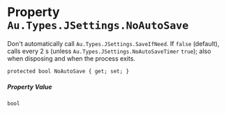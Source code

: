 # Property `Au.Types.JSettings.NoAutoSave`

Don't automatically call `Au.Types.JSettings.SaveIfNeed`. If `false` (default), calls every 2 s (unless `Au.Types.JSettings.NoAutoSaveTimer` `true`); also when disposing and when the process exits.

```
protected bool NoAutoSave { get; set; }
```

##### Property Value

`bool`